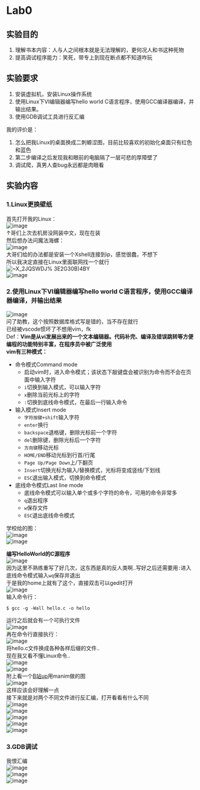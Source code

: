 # Lab0
## 实验目的
1. 理解书本内容：人与人之间根本就是无法理解的，更何况人和书这种死物
2. 提高调试程序能力：笑死，带专上到现在断点都不知道咋玩

## 实验要求
1. 安装虚拟机，安装Linux操作系统
2. 使用Linux下VI编辑器编写hello world C语言程序，使用GCC编译器编译，并输出结果。
3. 使用GDB调试工具进行反汇编

我的评价是：
1. 怎么把我Linux的桌面换成二刺螈涩图，目前比较喜欢的初始化桌面只有红色和蓝色
2. 第二步编译之后发现我和眼前的电脑隔了一层可悲的厚障壁了
3. 调试爬，真男人查bug永远都是肉眼看
## 实验内容
### 1.Linux更换壁纸
首先打开我的Linux：  
![image](https://user-images.githubusercontent.com/77609544/141062213-35417188-a294-4291-bcb6-9d5257e1f46b.png)  
↑哥们上次去机房没网装中文，现在在装  
然后想办法问魔法海螺：  
![image](https://user-images.githubusercontent.com/77609544/141062334-c302c392-5e00-469b-bd60-9c4c145d0839.png)  
大哥们给的办法都是安装一个Xshell连接到ip，感觉很蠢，不想下  
所以我决定直接在Linux里面联网找一个就行  
![~X_2JQSWDJ% 3E2G30B)4BY](https://user-images.githubusercontent.com/77609544/141068321-ec884045-c5be-41e0-ac02-06282b2ebbd1.jpg)  
![image](https://user-images.githubusercontent.com/77609544/141068462-6191908e-221f-4d9c-a1ee-7be44c6e8b32.png)
### 2.使用Linux下VI编辑器编写hello world C语言程序，使用GCC编译器编译，并输出结果
![image](https://user-images.githubusercontent.com/77609544/141068628-6cf5e959-7b88-4f8b-bcd4-22a33435dd83.png)  
问了助教，这个按照数据库格式写是错的，当不存在就行  
已经被vscode惯坏了不想用vim，fk  
Def：**Vim是从vi发展出来的⼀个⽂本编辑器。代码补完、编译及错误跳转等⽅便编程的功能特别丰富，在程序员中被⼴泛使⽤**    
**vim有三种模式：**  
* 命令模式Command mode
    * 启动vim时，进入命令模式；该状态下敲键盘会被识别为命令而不会在页面中输入字符
    * `i`切换到输入模式，可以输入字符
    * `x`删除当前光标上的字符
    * `:`切换到底线命令模式，在最后一行输入命令
* 输入模式Insert mode
    * `字符按键+shift`输入字符
    * `enter`换行
    * `backspace`退格键，删除光标前⼀个字符
    * `del`删除键，删除光标后⼀个字符
    * `方向键`移动光标
    * `HOME/END`移动光标到⾏⾸/⾏尾
    * `Page Up/Page Down`上/下翻⻚
    * `Insert`切换光标为输⼊/替换模式，光标将变成竖线/下划线
    * `ESC`退出输⼊模式，切换到命令模式
* 底线命令模式Last line mode
    * 底线命令模式可以输⼊单个或多个字符的命令，可⽤的命令⾮常多
    * `q`退出程序
    * `w`保存文件
    * `ESC`退出底线命令模式

学校给的图：  
![image](https://user-images.githubusercontent.com/77609544/141071419-e99876bb-9ef9-4d7a-a12d-7a0c3e29080e.png)  
![image](https://user-images.githubusercontent.com/77609544/141071472-cc17e4bb-6ba8-4e0f-8b03-13bcd86e8fe8.png)  

**编写HelloWorld的C源程序**  
![image](https://user-images.githubusercontent.com/77609544/141072206-4af57452-6b09-4cf6-9721-364e0221c7b9.png)  
因为这里不熟练重写了好几次，这东西是真的反人类啊..写好之后还需要用`:`进入底线命令模式输入`wq`保存并退出  
于是我的home上就有了这个，直接双击可以gedit打开   
![image](https://user-images.githubusercontent.com/77609544/141072506-06bd9ddb-5ee8-47bc-8a76-514ff260f157.png)  
输入命令行：  
```linux
$ gcc -g -Wall hello.c -o hello
```
运行之后就会有一个可执行文件  
![image](https://user-images.githubusercontent.com/77609544/141073177-5a6e4896-8ddb-4cac-b86e-03d2d252bf00.png)  
再在命令行直接执行：  
![image](https://user-images.githubusercontent.com/77609544/141073254-f8472f10-6574-40d4-a3bd-3a41c4f10496.png)  
将hello.c文件换成各种各样后缀的文件..  
现在我又看不懂Linux命令..  
![image](https://user-images.githubusercontent.com/77609544/141099127-9770cbac-b8eb-4f94-ac62-dc815100918c.png)  
![image](https://user-images.githubusercontent.com/77609544/141099321-eb23df1d-3239-4cee-9493-af8033b390a8.png)  
附上看一个[B站up](https://www.bilibili.com/video/BV1cD4y1D7uR)用manim做的图  
![image](https://user-images.githubusercontent.com/77609544/141099622-4fa59f86-d244-4a68-9ed9-000f959a16e5.png)  
这样应该会好理解一点  
接下来就是对两个不同文件进行反汇编，打开看看有什么不同  
![image](https://user-images.githubusercontent.com/77609544/141100122-1c4c30da-e7de-492b-a153-a50c9e57dbcc.png)  
![image](https://user-images.githubusercontent.com/77609544/141100184-2740f43c-561d-4297-aec8-15b754782d52.png)  
![image](https://user-images.githubusercontent.com/77609544/141100226-16914e33-382f-4f30-b10f-b38a88511cef.png)  
![image](https://user-images.githubusercontent.com/77609544/141100940-fea67afe-997e-44a0-b3a1-ed0a0b5be584.png)  
![image](https://user-images.githubusercontent.com/77609544/141100965-eae57734-3ff4-4297-bfb4-b1a14ee727ac.png)  
### 3.GDB调试
我恨汇编  
![image](https://user-images.githubusercontent.com/77609544/141101909-22836803-839c-4adb-b07e-944b48a755ed.png)  
![image](https://user-images.githubusercontent.com/77609544/141102037-29f21d4b-7d20-4702-af9c-8b784c76999b.png)  
![image](https://user-images.githubusercontent.com/77609544/141102155-6bc69915-c349-4c44-ba69-a66dc5c68cf5.png)  














